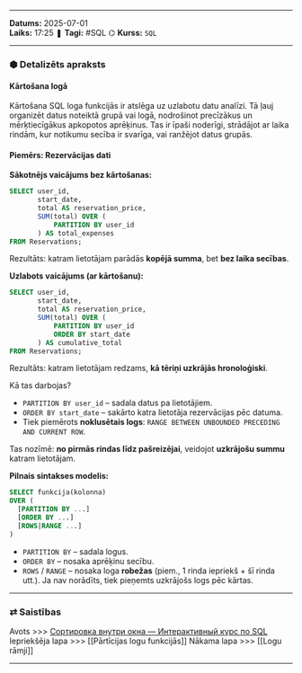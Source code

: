 ___
**Datums:** 2025-07-01   
**Laiks:** 17:25 
❚ **Tagi:** #SQL 
⌬ **Kurss:**  `SQL`

---
### ⬢ Detalizēts apraksts
#### Kārtošana logā
Kārtošana SQL loga funkcijās ir atslēga uz uzlabotu datu analīzi. Tā ļauj organizēt datus noteiktā grupā vai logā, nodrošinot precīzākus un mērķtiecīgākus apkopotos aprēķinus. Tas ir īpaši noderīgi, strādājot ar laika rindām, kur notikumu secība ir svarīga, vai ranžējot datus grupās.

#### Piemērs: Rezervācijas dati

**Sākotnējs vaicājums bez kārtošanas:**

```sql
SELECT user_id,
       start_date,
       total AS reservation_price,
       SUM(total) OVER (
           PARTITION BY user_id
       ) AS total_expenses
FROM Reservations;
```

Rezultāts: katram lietotājam parādās **kopējā summa**, bet **bez laika secības**.

**Uzlabots vaicājums (ar kārtošanu):**

```sql
SELECT user_id,
       start_date,
       total AS reservation_price,
       SUM(total) OVER (
           PARTITION BY user_id
           ORDER BY start_date
       ) AS cumulative_total
FROM Reservations;
```

Rezultāts: katram lietotājam redzams, **kā tēriņi uzkrājās hronoloģiski**.

Kā tas darbojas?
- `PARTITION BY user_id` – sadala datus pa lietotājiem.
- `ORDER BY start_date` – sakārto katra lietotāja rezervācijas pēc datuma.
- Tiek piemērots **noklusētais logs**: `RANGE BETWEEN UNBOUNDED PRECEDING AND CURRENT ROW`.

Tas nozīmē: **no pirmās rindas līdz pašreizējai**, veidojot **uzkrājošu summu** katram lietotājam.

**Pilnais sintakses modelis:**

```sql
SELECT funkcija(kolonna)
OVER (
  [PARTITION BY ...]
  [ORDER BY ...]
  [ROWS|RANGE ...]
)
```

- `PARTITION BY` – sadala logus.
- `ORDER BY` – nosaka aprēķinu secību.
- `ROWS` / `RANGE` – nosaka loga **robežas** (piem., 1 rinda iepriekš + šī rinda utt.). Ja nav norādīts, tiek pieņemts uzkrājošs logs pēc kārtas.

---
### ⇄ Saistības
Avots >>> [Сортировка внутри окна — Интерактивный курс по SQL](https://sql-academy.org/ru/guide/sorting-in-windows-functions)
Iepriekšēja lapa >>> [[Pārtīcijas logu funkcijās]]
Nākama lapa >>> [[Logu rāmji]]
___